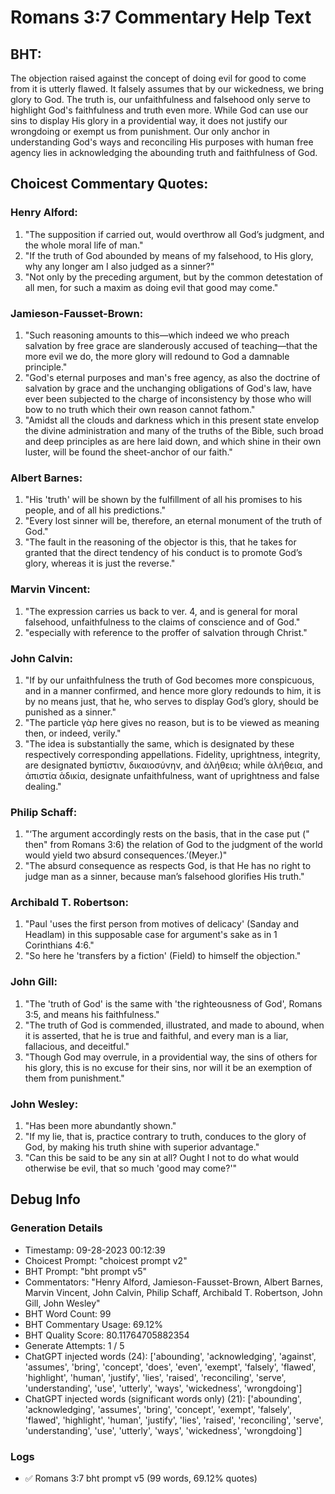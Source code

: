 # Romans 3:7 Commentary Help Text

## BHT:
The objection raised against the concept of doing evil for good to come from it is utterly flawed. It falsely assumes that by our wickedness, we bring glory to God. The truth is, our unfaithfulness and falsehood only serve to highlight God's faithfulness and truth even more. While God can use our sins to display His glory in a providential way, it does not justify our wrongdoing or exempt us from punishment. Our only anchor in understanding God's ways and reconciling His purposes with human free agency lies in acknowledging the abounding truth and faithfulness of God.

## Choicest Commentary Quotes:
### Henry Alford:
1. "The supposition if carried out, would overthrow all God’s judgment, and the whole moral life of man."
2. "If the truth of God abounded by means of my falsehood, to His glory, why any longer am I also judged as a sinner?"
3. "Not only by the preceding argument, but by the common detestation of all men, for such a maxim as doing evil that good may come."

### Jamieson-Fausset-Brown:
1. "Such reasoning amounts to this—which indeed we who preach salvation by free grace are slanderously accused of teaching—that the more evil we do, the more glory will redound to God a damnable principle."
2. "God's eternal purposes and man's free agency, as also the doctrine of salvation by grace and the unchanging obligations of God's law, have ever been subjected to the charge of inconsistency by those who will bow to no truth which their own reason cannot fathom."
3. "Amidst all the clouds and darkness which in this present state envelop the divine administration and many of the truths of the Bible, such broad and deep principles as are here laid down, and which shine in their own luster, will be found the sheet-anchor of our faith."

### Albert Barnes:
1. "His 'truth' will be shown by the fulfillment of all his promises to his people, and of all his predictions."
2. "Every lost sinner will be, therefore, an eternal monument of the truth of God."
3. "The fault in the reasoning of the objector is this, that he takes for granted that the direct tendency of his conduct is to promote God’s glory, whereas it is just the reverse."

### Marvin Vincent:
1. "The expression carries us back to ver. 4, and is general for moral falsehood, unfaithfulness to the claims of conscience and of God." 
2. "especially with reference to the proffer of salvation through Christ."

### John Calvin:
1. "If by our unfaithfulness the truth of God becomes more conspicuous, and in a manner confirmed, and hence more glory redounds to him, it is by no means just, that he, who serves to display God’s glory, should be punished as a sinner."
2. "The particle γὰρ here gives no reason, but is to be viewed as meaning then, or indeed, verily."
3. "The idea is substantially the same, which is designated by these respectively corresponding appellations. Fidelity, uprightness, integrity, are designated byπίστιν, δικαιοσύνην, and ἀλήθεια; while ἀλήθεια, and ἀπιστία ἀδικία, designate unfaithfulness, want of uprightness and false dealing."

### Philip Schaff:
1. "‘The argument accordingly rests on the basis, that in the case put (" then" from Romans 3:6) the relation of God to the judgment of the world would yield two absurd consequences.’(Meyer.)" 
2. "The absurd consequence as respects God, is that He has no right to judge man as a sinner, because man’s falsehood glorifies His truth."

### Archibald T. Robertson:
1. "Paul 'uses the first person from motives of delicacy' (Sanday and Headlam) in this supposable case for argument's sake as in 1 Corinthians 4:6." 
2. "So here he 'transfers by a fiction' (Field) to himself the objection."


### John Gill:
1. "The 'truth of God' is the same with 'the righteousness of God', Romans 3:5, and means his faithfulness."
2. "The truth of God is commended, illustrated, and made to abound, when it is asserted, that he is true and faithful, and every man is a liar, fallacious, and deceitful."
3. "Though God may overrule, in a providential way, the sins of others for his glory, this is no excuse for their sins, nor will it be an exemption of them from punishment."

### John Wesley:
1. "Has been more abundantly shown."
2. "If my lie, that is, practice contrary to truth, conduces to the glory of God, by making his truth shine with superior advantage."
3. "Can this be said to be any sin at all? Ought I not to do what would otherwise be evil, that so much 'good may come?'"


## Debug Info
### Generation Details
- Timestamp: 09-28-2023 00:12:39
- Choicest Prompt: "choicest prompt v2"
- BHT Prompt: "bht prompt v5"
- Commentators: "Henry Alford, Jamieson-Fausset-Brown, Albert Barnes, Marvin Vincent, John Calvin, Philip Schaff, Archibald T. Robertson, John Gill, John Wesley"
- BHT Word Count: 99
- BHT Commentary Usage: 69.12%
- BHT Quality Score: 80.11764705882354
- Generate Attempts: 1 / 5
- ChatGPT injected words (24):
	['abounding', 'acknowledging', 'against', 'assumes', 'bring', 'concept', 'does', 'even', 'exempt', 'falsely', 'flawed', 'highlight', 'human', 'justify', 'lies', 'raised', 'reconciling', 'serve', 'understanding', 'use', 'utterly', 'ways', 'wickedness', 'wrongdoing']
- ChatGPT injected words (significant words only) (21):
	['abounding', 'acknowledging', 'assumes', 'bring', 'concept', 'exempt', 'falsely', 'flawed', 'highlight', 'human', 'justify', 'lies', 'raised', 'reconciling', 'serve', 'understanding', 'use', 'utterly', 'ways', 'wickedness', 'wrongdoing']

### Logs
- ✅ Romans 3:7 bht prompt v5 (99 words, 69.12% quotes)
